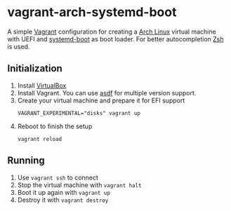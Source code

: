 # vagrant-arch-systemd-boot

A simple [Vagrant](https://www.vagrantup.com/) configuration for creating a [Arch Linux](https://archlinux.org/) virtual machine with UEFI and [systemd-boot](https://www.freedesktop.org/wiki/Software/systemd/systemd-boot/) as boot loader. For better autocompletion [Zsh](https://wiki.archlinux.org/index.php/Zsh) is used.

## Initialization

1. Install [VirtualBox](https://www.virtualbox.org/)
1. Install Vagrant. You can use [asdf](https://asdf-vm.com/) for multiple version support.
1. Create your virtual machine and prepare it for EFI support
   ```
   VAGRANT_EXPERIMENTAL="disks" vagrant up 
   ```
1. Reboot to finish the setup
   ```
   vagrant reload
   ```

## Running

1. Use `vagrant ssh` to connect
1. Stop the virtual machine with `vagrant halt`
1. Boot it up again with `vagrant up`
1. Destroy it with `vagrant destroy`
